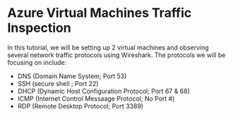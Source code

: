 # Azure Virtual Machines Traffic Inspection
In this tutorial, we will be setting up 2 virtual machines and observing several network traffic protocols using Wireshark.
The protocols we will be focusing on include:
- DNS (Domain Name System; Port 53)
- SSH (secure shell ; Port 22)
- DHCP (Dynamic Host Configuration Protocol; Port 67 & 68)
- ICMP (Internet Control Messaage Protocol; No Port #)
- RDP (Remote Desktop Protocol; Port 3389)
<br />
